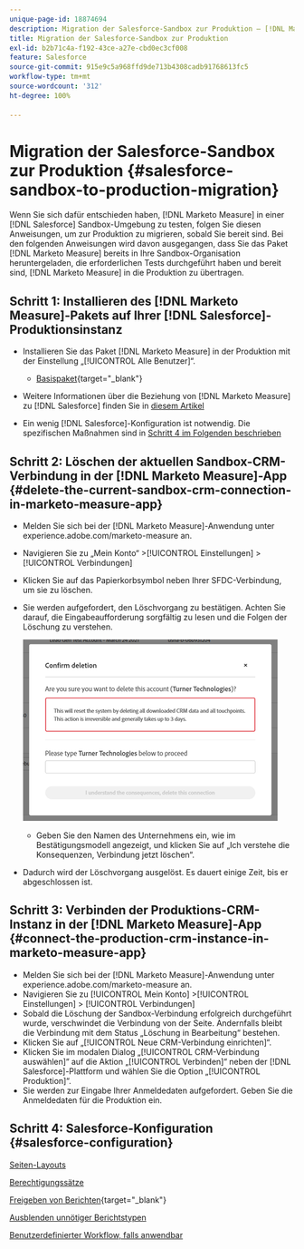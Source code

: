 ```yaml
---
unique-page-id: 18874694
description: Migration der Salesforce-Sandbox zur Produktion – [!DNL Marketo Measure]
title: Migration der Salesforce-Sandbox zur Produktion
exl-id: b2b71c4a-f192-43ce-a27e-cbd0ec3cf008
feature: Salesforce
source-git-commit: 915e9c5a968ffd9de713b4308cadb91768613fc5
workflow-type: tm+mt
source-wordcount: '312'
ht-degree: 100%

---
```


# Migration der Salesforce-Sandbox zur Produktion {#salesforce-sandbox-to-production-migration}

Wenn Sie sich dafür entschieden haben, [!DNL Marketo Measure] in einer [!DNL Salesforce] Sandbox-Umgebung zu testen, folgen Sie diesen Anweisungen, um zur Produktion zu migrieren, sobald Sie bereit sind. Bei den folgenden Anweisungen wird davon ausgegangen, dass Sie das Paket [!DNL Marketo Measure] bereits in Ihre Sandbox-Organisation heruntergeladen, die erforderlichen Tests durchgeführt haben und bereit sind, [!DNL Marketo Measure] in die Produktion zu übertragen.

## Schritt 1: Installieren des [!DNL Marketo Measure]-Pakets auf Ihrer [!DNL Salesforce]-Produktionsinstanz

* Installieren Sie das Paket [!DNL Marketo Measure] in der Produktion mit der Einstellung „[!UICONTROL Alle Benutzer]“.

   * [Basispaket](https://appexchange.salesforce.com/appxListingDetail?listingId=a0N3000000B3KLuEAN){target="_blank"}

* Weitere Informationen über die Beziehung von [!DNL Marketo Measure] zu [!DNL Salesforce] finden Sie in [diesem Artikel](/help/configuration-and-setup/marketo-measure-and-salesforce/how-marketo-measure-and-salesforce-interact.md)
* Ein wenig [!DNL Salesforce]-Konfiguration ist notwendig. Die spezifischen Maßnahmen sind in [Schritt 4 im Folgenden beschrieben](#salesforce-configuration)

## Schritt 2: Löschen der aktuellen Sandbox-CRM-Verbindung in der [!DNL Marketo Measure]-App {#delete-the-current-sandbox-crm-connection-in-marketo-measure-app}

* Melden Sie sich bei der [!DNL Marketo Measure]-Anwendung unter experience.adobe.com/marketo-measure an.
* Navigieren Sie zu „Mein Konto“ >[!UICONTROL Einstellungen] >[!UICONTROL Verbindungen]
* Klicken Sie auf das Papierkorbsymbol neben Ihrer SFDC-Verbindung, um sie zu löschen.
* Sie werden aufgefordert, den Löschvorgang zu bestätigen. Achten Sie darauf, die Eingabeaufforderung sorgfältig zu lesen und die Folgen der Löschung zu verstehen.

  ![](assets/salesforce-sandbox-to-production-migration-1.png)

   * Geben Sie den Namen des Unternehmens ein, wie im Bestätigungsmodell angezeigt, und klicken Sie auf „Ich verstehe die Konsequenzen, Verbindung jetzt löschen“.
* Dadurch wird der Löschvorgang ausgelöst. Es dauert einige Zeit, bis er abgeschlossen ist.

## Schritt 3: Verbinden der Produktions-CRM-Instanz in der [!DNL Marketo Measure]-App {#connect-the-production-crm-instance-in-marketo-measure-app}

* Melden Sie sich bei der [!DNL Marketo Measure]-Anwendung unter experience.adobe.com/marketo-measure an.
* Navigieren Sie zu [!UICONTROL Mein Konto] >[!UICONTROL Einstellungen] > [!UICONTROL Verbindungen]
* Sobald die Löschung der Sandbox-Verbindung erfolgreich durchgeführt wurde, verschwindet die Verbindung von der Seite. Andernfalls bleibt die Verbindung mit dem Status „Löschung in Bearbeitung“ bestehen.
* Klicken Sie auf „[!UICONTROL Neue CRM-Verbindung einrichten]“.
* Klicken Sie im modalen Dialog „[!UICONTROL CRM-Verbindung auswählen]“ auf die Aktion „[!UICONTROL Verbinden]“ neben der [!DNL Salesforce]-Plattform und wählen Sie die Option „[!UICONTROL Produktion]“.
* Sie werden zur Eingabe Ihrer Anmeldedaten aufgefordert. Geben Sie die Anmeldedaten für die Produktion ein.

## Schritt 4: Salesforce-Konfiguration {#salesforce-configuration}

[Seiten-Layouts](/help/configuration-and-setup/marketo-measure-and-salesforce/page-layout-instructions.md)

[Berechtigungssätze](/help/configuration-and-setup/marketo-measure-and-salesforce/marketo-measure-permission-sets.md)

[Freigeben von Berichten](https://help.salesforce.com/s/articleView?language=de_DE&amp;id=analytics_share_folder.htm&amp;type=0){target="_blank"}

[Ausblenden unnötiger Berichtstypen](/help/configuration-and-setup/marketo-measure-and-salesforce/hiding-unnecessary-report-types.md)

[Benutzerdefinierter Workflow, falls anwendbar](/help/advanced-marketo-measure-features/custom-revenue-amount/using-a-custom-revenue-amount-field.md)
